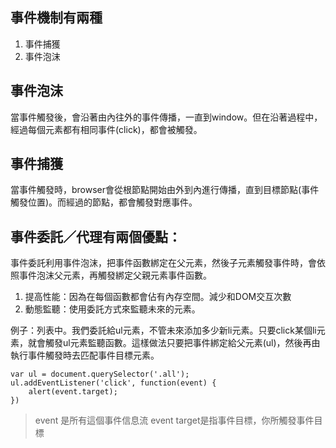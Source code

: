 ## 事件機制有兩種

1. 事件捕獲
2. 事件泡沫

## 事件泡沫
當事件觸發後，會沿著由內往外的事件傳播，一直到window。但在沿著過程中，經過每個元素都有相同事件(click)，都會被觸發。

## 事件捕獲
當事件觸發時，browser會從根節點開始由外到內進行傳播，直到目標節點(事件觸發位置)。而經過的節點，都會觸發對應事件。

## 事件委託／代理有兩個優點：
事件委託利用事件泡沫，把事件函數綁定在父元素，然後子元素觸發事件時，會依照事件泡沫父元素，再觸發綁定父親元素事件函數。
1. 提高性能：因為在每個函數都會佔有內存空間。減少和DOM交互次數
2. 動態監聽：使用委託方式來監聽未來的元素。

例子：列表中。我們委託給ul元素，不管未來添加多少新li元素。只要click某個li元素，就會觸發ul元素監聽函數。這樣做法只要把事件綁定給父元素(ul)，然後再由執行事件觸發時去匹配事件目標元素。

```
var ul = document.querySelector('.all');
ul.addEventListener('click', function(event) {
    alert(event.target);
})
```

> event 是所有這個事件信息流
> event target是指事件目標，你所觸發事件目標